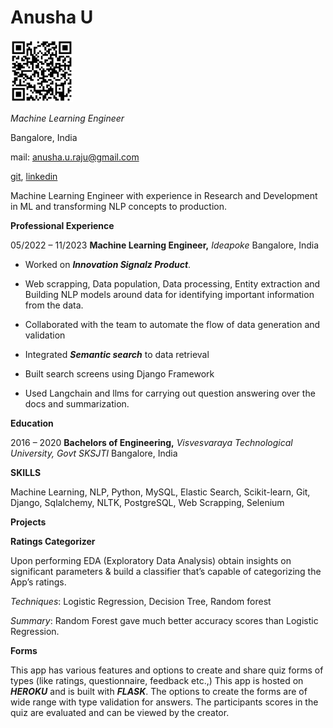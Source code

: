 ﻿<h1>Anusha U</h1> 

<img src="https://github.com/Anusha-raju/RESUME/blob/main/resume_qr.png" alt="QR code of RESUME" style="height: 100px; width:100px;"/>

*Machine Learning Engineer*

Bangalore, India

mail: anusha.u.raju@gmail.com

[git](https://github.com/Anusha-raju), [linkedin](https://www.linkedin.com/in/anusha-u-305054217/)

Machine Learning Engineer with experience in Research and Development in ML and transforming NLP concepts to production.

**Professional Experience**

05/2022 – 11/2023 **Machine Learning Engineer,** *Ideapoke* Bangalore, India

- Worked on ***Innovation Signalz Product***.
- Web scrapping, Data population, Data processing, Entity extraction and Building NLP models around data for identifying important information from the data.

- Collaborated with the team to automate the flow of data generation and validation
- Integrated ***Semantic search*** to data retrieval
- Built search screens using Django Framework
- Used Langchain and llms for carrying out question answering over the docs and summarization.

**Education**

2016 – 2020 **Bachelors of Engineering,** *Visvesvaraya Technological University, Govt SKSJTI* Bangalore, India

**SKILLS**

Machine Learning, NLP, Python, MySQL, Elastic Search, Scikit-learn, Git, Django, Sqlalchemy, NLTK, PostgreSQL, Web Scrapping, Selenium



**Projects**

**Ratings Categorizer**

Upon performing EDA (Exploratory Data Analysis) obtain insights on significant parameters & build a classifier that’s capable of categorizing the App’s ratings.

*Techniques*: Logistic Regression, Decision Tree, Random forest

*Summary*: Random Forest gave much better accuracy scores than Logistic Regression.

**Forms**

This app has various features and options to create and share quiz forms of types (like ratings, questionnaire, feedback etc.,) This app is hosted on ***HEROKU*** and is built with ***FLASK***. The options to create the forms are of wide range with type validation for answers. The participants scores in the quiz are evaluated and can be viewed by the creator. 

